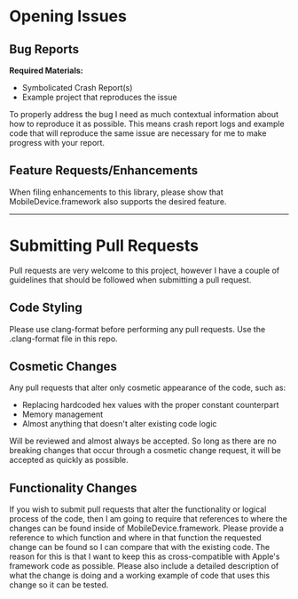 # Opening Issues

## Bug Reports

**Required Materials:**

* Symbolicated Crash Report(s) 
* Example project that reproduces the issue

To properly address the bug I need as much contextual information about how to reproduce it as possible. This means crash report logs and example code that will reproduce the same issue are necessary for me to make progress with your report. 

## Feature Requests/Enhancements

When filing enhancements to this library, please show that MobileDevice.framework also supports the desired feature. 

---

# Submitting Pull Requests
Pull requests are very welcome to this project, however I have a couple of guidelines that should be followed when submitting a pull request.

## Code Styling
Please use clang-format before performing any pull requests. Use the .clang-format file in this repo.

## Cosmetic Changes
Any pull requests that alter only cosmetic appearance of the code, such as:
* Replacing hardcoded hex values with the proper constant counterpart
* Memory management
* Almost anything that doesn't alter existing code logic

Will be reviewed and almost always be accepted. So long as there are no breaking changes that occur through a cosmetic change request, it will be accepted as quickly as possible.

## Functionality Changes
If you wish to submit pull requests that alter the functionality or logical process of the code, then I am going to require that references to where the changes can be found inside of MobileDevice.framework. Please provide a reference to which function and where in that function the requested change can be found so I can compare that with the existing code. The reason for this is that I want to keep this as cross-compatible with Apple's framework code as possible. Please also include a detailed description of what the change is doing and a working example of code that uses this change so it can be tested.